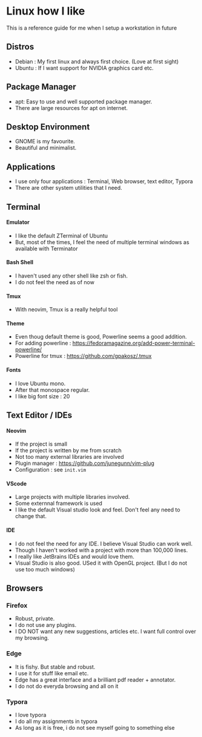 # Linux how I like

This is a reference guide for me when I setup a workstation in future

## Distros
* Debian : My first linux and always first choice. (Love at first sight)
* Ubuntu : If I want support for NVIDIA graphics card etc.

## Package Manager
* apt: Easy to use and well supported package manager.
* There are large resources for apt on internet.
## Desktop Environment
* GNOME is my favourite.
*  Beautiful and minimalist. 

## Applications
* I use only four applications : Terminal, Web browser, text editor, Typora
* There are other system utilities that I need.

## Terminal 
#### Emulator
* I like the default ZTerminal of Ubuntu
* But, most of the times, I feel the need of multiple terminal windows as available with Terminator

#### Bash Shell
* I haven't used any other shell like zsh or fish.
* I do not feel the need as of now

#### Tmux
* With neovim, Tmux is a really helpful tool
#### Theme
* Even thoug default theme is good, Powerline seems a good addition.
* For adding powerline : https://fedoramagazine.org/add-power-terminal-powerline/
* Powerline for tmux : https://github.com/gpakosz/.tmux

#### Fonts
* I love Ubuntu mono.
* After that monospace regular.
* I like big font size : 20

## Text Editor / IDEs
#### Neovim
* If the project is small 
* If the project is written by me from scratch
* Not too many external libraries are involved
* Plugin manager : https://github.com/junegunn/vim-plug
* Configuration : see `init.vim`

#### VScode
* Large projects with multiple libraries involved.
* Some externnal framework is used
* I like the default Visual studio look and feel. Don't feel any need to change that.

#### IDE
* I do not feel the need for any IDE. I believe Visual Studio can work well.
* Though I haven't worked with a project with more than 100,000 lines.
* I really like JetBrains IDEs and would love them.
* Visual Studio is also good. USed it with OpenGL project. (But I do not use too much windows)

## Browsers
### Firefox
* Robust, private.
* I do not use any plugins. 
* I DO NOT want any new suggestions, articles etc. I want full control over my browsing.

### Edge
* It is fishy. But stable and robust.
* I use it for stuff like email etc.
* Edge has a great interface and a brilliant pdf reader + annotator.
* I do not do everyda browsing and all on it

### Typora
* I love typora
* I do all my assignments in typora
* As long as it is free, i do not see myself going to something else
